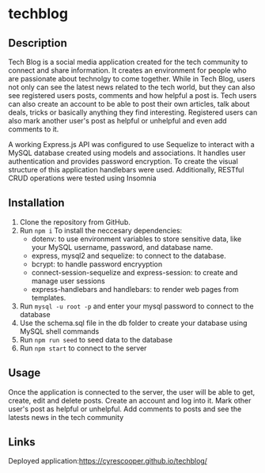# techblog

## Description

Tech Blog is a social media application created for the tech community to connect and share information. It creates an environment for people who are passionate about technolgy to come together. While in Tech Blog, users not only can see the latest news related to the tech world, but they can also see registered users posts, comments and how helpful a post is.
Tech users can also create an account to be able to post their own articles, talk about deals, tricks or basically anything they find interesting. Registered users can also mark another user's post as helpful or unhelpful and even add comments to it.

A working Express.js API was configured to use Sequelize to interact with a MySQL database created using models and associations. It handles user authentication and provides password encryption. To create the visual structure of this application handlebars were used. Additionally, RESTful CRUD operations were tested using Insomnia
## Installation

1. Clone the repository from GitHub. 
2. Run `npm i`  To install the neccesary dependencies:
   - dotenv: to use environment variables to store sensitive data, like your MySQL username, password, and database name.
   - express, mysql2 and sequelize: to connect to the database.
   - bcrypt: to handle password encryyption
   - connect-session-sequelize and express-session: to create and manage user sessions
   - express-handlebars and handlebars: to render web pages from templates.
3. Run `mysql -u root -p` and enter your mysql password to connect to the database
4. Use the schema.sql file in the db folder to create your database using MySQL shell commands
5. Run `npm run seed` to seed data to the database
6. Run `npm start` to connect to the server 

## Usage  
Once the application is connected to the server, the user will be able to get, create, edit and delete posts. Create an account and log into it. Mark other user's post as helpful or unhelpful. Add comments to posts and see the latests news in the tech community

## Links

Deployed application:https://cyrescooper.github.io/techblog/
